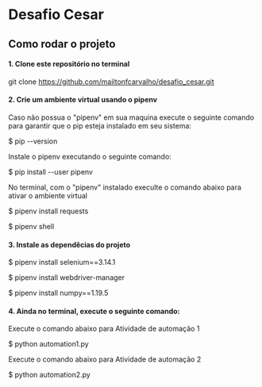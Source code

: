 # Desafio Cesar

## Como rodar o projeto

#### 1. Clone este repositório no terminal

  git clone https://github.com/mailtonfcarvalho/desafio_cesar.git

#### 2. Crie um ambiente virtual usando o pipenv

  Caso não possua o "pipenv" em sua maquina execute o seguinte comando para garantir que o pip esteja instalado em seu sistema:

$ pip --version

Instale o pipenv executando o seguinte comando:

$ pip install --user pipenv

No terminal, com o "pipenv" instalado execulte o comando abaixo para ativar o ambiente virtual

$ pipenv install requests

$ pipenv shell

#### 3. Instale as dependêcias do projeto

$ pipenv install selenium==3.14.1

$ pipenv install webdriver-manager

$ pipenv install numpy==1.19.5

#### 4. Ainda no terminal, execute o seguinte comando:

Execute o comando abaixo para Atividade de automação 1

$ python automation1.py

Execute o comando abaixo para Atividade de automação 2

$ python automation2.py
